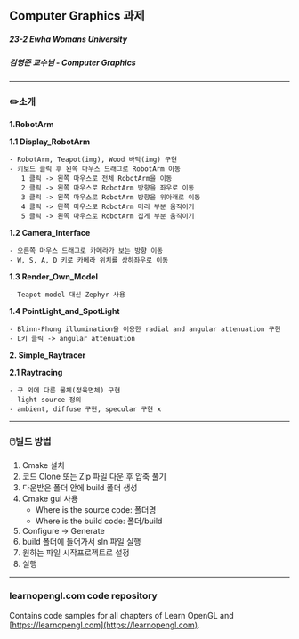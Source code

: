 ## Computer Graphics 과제
##### 23-2 Ewha Womans University 

##### 김영준 교수님 - Computer Graphics

---

### ✏️소개
**1.RobotArm**

   **1.1 Display_RobotArm**
      
    - RobotArm, Teapot(img), Wood 바닥(img) 구현
    - 키보드 클릭 후 왼쪽 마우스 드래그로 RobotArm 이동
       1 클릭 -> 왼쪽 마우스로 전체 RobotArm을 이동
       2 클릭 -> 왼쪽 마우스로 RobotArm 방향을 좌우로 이동
       3 클릭 -> 왼쪽 마우스로 RobotArm 방향을 위아래로 이동
       4 클릭 -> 왼쪽 마우스로 RobotArm 머리 부분 움직이기
       5 클릭 -> 왼쪽 마우스로 RobotArm 집게 부분 움직이기

   **1.2 Camera_Interface**

    - 오른쪽 마우스 드래그로 카메라가 보는 방향 이동
    - W, S, A, D 키로 카메라 위치를 상하좌우로 이동
    

   **1.3 Render_Own_Model**

    - Teapot model 대신 Zephyr 사용

   **1.4 PointLight_and_SpotLight**

    - Blinn-Phong illumination을 이용한 radial and angular attenuation 구현
    - L키 클릭 -> angular attenuation   

**2. Simple_Raytracer**

   **2.1 Raytracing**

    - 구 외에 다른 물체(정육면체) 구현
    - light source 정의
    - ambient, diffuse 구현, specular 구현 x
---
### 🖱️빌드 방법
1. Cmake 설치
2. 코드 Clone 또는 Zip 파일 다운 후 압축 풀기
3. 다운받은 폴더 안에 build 폴더 생성
4. Cmake gui 사용
   - Where is the source code: 폴더명
   - Where is the build code: 폴더/build
5. Configure -> Generate
6. build 폴더에 들어가서 sln 파일 실행
7. 원하는 파일 시작프로젝트로 설정
8. 실행

---
### learnopengl.com code repository

Contains code samples for all chapters of Learn OpenGL and [https://learnopengl.com](https://learnopengl.com).
